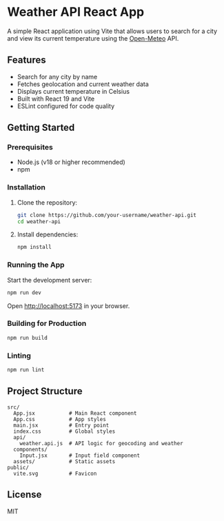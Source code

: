 # Weather API React App

A simple React application using Vite that allows users to search for a city and view its current temperature using the [Open-Meteo](https://open-meteo.com/) API.

## Features

- Search for any city by name
- Fetches geolocation and current weather data
- Displays current temperature in Celsius
- Built with React 19 and Vite
- ESLint configured for code quality

## Getting Started

### Prerequisites

- Node.js (v18 or higher recommended)
- npm

### Installation

1. Clone the repository:
   ```sh
   git clone https://github.com/your-username/weather-api.git
   cd weather-api
   ```

2. Install dependencies:
   ```sh
   npm install
   ```

### Running the App

Start the development server:
```sh
npm run dev
```
Open [http://localhost:5173](http://localhost:5173) in your browser.

### Building for Production

```sh
npm run build
```

### Linting

```sh
npm run lint
```

## Project Structure

```
src/
  App.jsx           # Main React component
  App.css           # App styles
  main.jsx          # Entry point
  index.css         # Global styles
  api/
    weather.api.js  # API logic for geocoding and weather
  components/
    Input.jsx       # Input field component
  assets/           # Static assets
public/
  vite.svg          # Favicon
```

## License

MIT